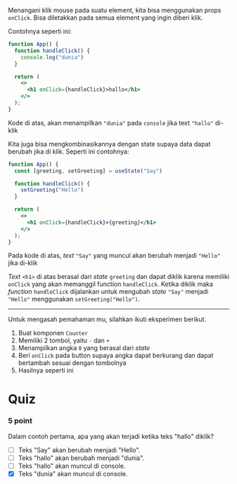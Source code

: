 Menangani klik mouse pada suatu element, kita bisa menggunakan props `onClick`. Bisa diletakkan pada semua element yang ingin diberi klik. 

Contohnya seperti ini:

```jsx
function App() {
  function handleClick() {
    console.log("dunia")
  }

  return (
    <>
      <h1 onClick={handleClick}>hallo</h1>
    </>
  );
}
```
Kode di atas, akan menampilkan `"dunia"` pada `console` jika text `"hallo"` di-klik

Kita juga bisa mengkombinasikannya dengan state supaya data dapat berubah jika di klik. Seperti ini contohnya:

```jsx
function App() {
  const [greeting, setGreeting] = useState("Say")

  function handleClick() {
    setGreeting("Hello")
  }

  return (
    <>
      <h1 onClick={handleClick}>{greeting}</h1>
    </>
  );
}
```

Pada kode di atas, _text_ `"Say"` yang muncul akan berubah menjadi `"Hello"` jika di-klik

_Text_ `<h1>` di atas berasal dari _state_ `greeting` dan  dapat diklik karena memiliki `onClick` yang akan memanggil function `handleClick`. Ketika diklik maka _function_ `handleClick` dijalankan untuk mengubah _state_ `"Say"` menjadi `"Hello"` menggunakan `setGreeting("Hello")`.

---
Untuk mengasah pemahaman mu, silahkan ikuti eksperimen berikut.

1. Buat komponen `Counter`
2. Memiliki 2 tombol, yaitu `-` dan `+`
3. Menampilkan angka `0` yang berasal dari _state_
4. Beri `onClick` pada button supaya angka dapat berkurang dan dapat bertambah sesuai dengan tombolnya
5. Hasilnya seperti ini

# Quiz

### 5 point
Dalam contoh pertama, apa yang akan terjadi ketika teks "hallo" diklik?

- [ ] Teks "Say" akan berubah menjadi "Hello".
- [ ] Teks "hallo" akan berubah menjadi "dunia".
- [ ] Teks "hallo" akan muncul di console.
- [x] Teks "dunia" akan muncul di console.